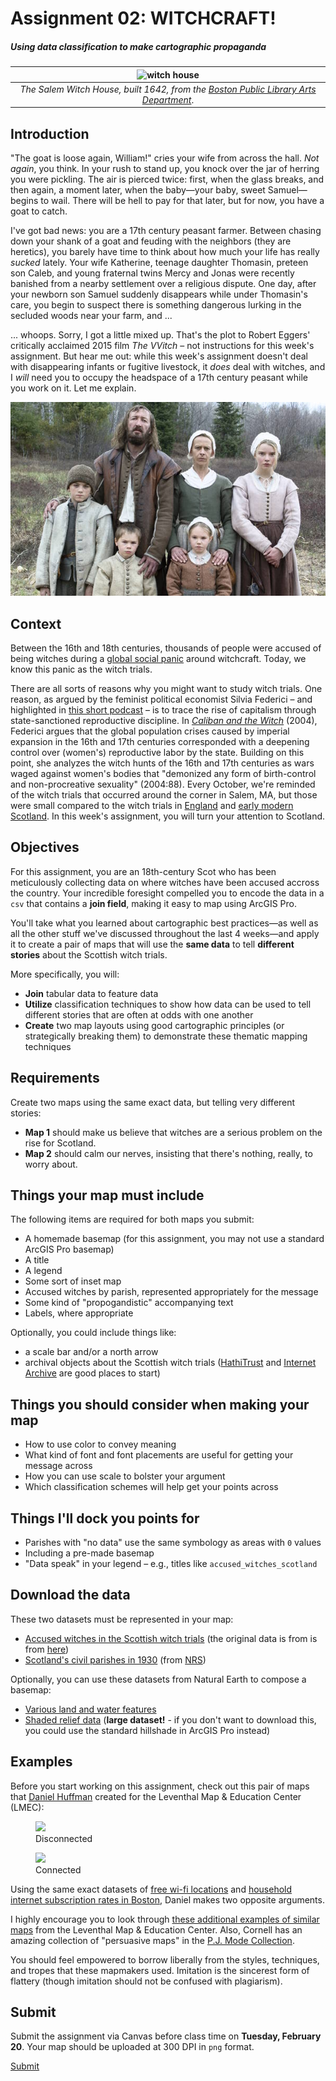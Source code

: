 # Assignment 02: WITCHCRAFT!

##### *Using data classification to make cartographic propaganda*

| ![witch house](https://iiif.digitalcommonwealth.org/iiif/2/commonwealth:st74fc431/full/pct:25/0/bitonal.jpg) |
| :-: |
| *The Salem Witch House, built 1642, from the [Boston Public Library Arts Department](https://www.digitalcommonwealth.org/search/commonwealth:6d570w881)*. |

## Introduction

"The goat is loose again, William!" cries your wife from across the hall. *Not again*, you think. In your rush to stand up, you knock over the jar of herring you were pickling. The air is pierced twice: first, when the glass breaks, and then again, a moment later, when the baby—your baby, sweet Samuel—begins to wail. There will be hell to pay for that later, but for now, you have a goat to catch.

I've got bad news: you are a 17th century peasant farmer. Between chasing down your shank of a goat and feuding with the neighbors (they are heretics), you barely have time to think about how much your life has really *sucked* lately. Your wife Katherine, teenage daughter Thomasin, preteen son Caleb, and young fraternal twins Mercy and Jonas were recently banished from a nearby settlement over a religious dispute. One day, after your newborn son Samuel suddenly disappears while under Thomasin's care, you begin to suspect there is something dangerous lurking in the secluded woods near your farm, and ...

... whoops. Sorry, I got a little mixed up. That's the plot to Robert Eggers' critically acclaimed 2015 film *The VVitch* – not instructions for this week's assignment. But hear me out: while this week's assignment doesn't deal with disappearing infants or fugitive livestock, it *does* deal with witches, and I *will* need you to occupy the headspace of a 17th century peasant while you work on it. Let me explain.

![family](images/image001.png)

## Context

Between the 16th and 18th centuries, thousands of people were accused of being witches during a [global social panic](https://en.wikipedia.org/wiki/Social_panic) around witchcraft. Today, we know this panic as the witch trials.

There are all sorts of reasons why you might want to study witch trials. One reason, as argued by the feminist political economist Silvia Federici – and highlighted in [this short podcast](https://www.scientificamerican.com/podcast/episode/the-surprising-backstory-behind-witch-hunts-and-reproductive-labor/) – is to trace the rise of capitalism through state-sanctioned reproductive discipline. In *[Caliban and the Witch](https://www.akpress.org/calibanandthewitch.html)* (2004), Federici argues that the global population crises caused by imperial expansion in the 16th and 17th centuries corresponded with a deepening control over (women's) reproductive labor by the state. Building on this point, she analyzes the witch hunts of the 16th and 17th centuries as wars waged against women's bodies that "demonized any form of birth-control and non-procreative sexuality" (2004:88). Every October, we're reminded of the witch trials that occurred around the corner in Salem, MA, but those were small compared to the witch trials in [England](https://en.wikipedia.org/wiki/Witch_trials_in_England) and [early modern Scotland](https://en.wikipedia.org/wiki/Witch_trials_in_early_modern_Scotland). In this week's assignment, you will turn your attention to Scotland.

## Objectives

For this assignment, you are an 18th-century Scot who has been meticulously collecting data on where witches have been accused accross the country. Your incredible foresight compelled you to encode the data in a `csv` that contains a **join field**, making it easy to map using ArcGIS Pro.

You'll take what you learned about cartographic best practices—as well as all the other stuff we've discussed throughout the last 4 weeks—and apply it to create a pair of maps that will use the **same data** to tell **different stories** about the Scottish witch trials.

More specifically, you will:
* **Join** tabular data to feature data
* **Utilize** classification techniques to show how data can be used to tell different stories that are often at odds with one another
* **Create** two map layouts using good cartographic principles (or strategically breaking them) to demonstrate these thematic mapping techniques

## Requirements

Create two maps using the same exact data, but telling very different stories:
* **Map 1** should make us believe that witches are a serious problem on the rise for Scotland.
* **Map 2** should calm our nerves, insisting that there's nothing, really, to worry about.

## Things your map must include
The following items are <span class="key">required</span> for both maps you submit:
* A homemade basemap (for this assignment, you <span class="key">may not</span> use a standard ArcGIS Pro basemap)
* A title
* A legend
* Some sort of inset map
* Accused witches by parish, represented appropriately for the message
* Some kind of "propogandistic" accompanying text
* Labels, where appropriate

Optionally, you could include things like:
* a scale bar and/or a north arrow
* archival objects about the Scottish witch trials ([HathiTrust](https://www.hathitrust.org/) and [Internet Archive](https://archive.org/) are good places to start)

## Things you should consider when making your map
* How to use color to convey meaning
* What kind of font and font placements are useful for getting your message across
* How you can use scale to bolster your argument
* Which classification schemes will help get your points across

## Things I'll dock you points for
* Parishes with "no data" use the same symbology as areas with `0` values
* Including a pre-made basemap
* "Data speak" in your legend – e.g., titles like `accused_witches_scotland`

## Download the data

These two datasets <span class="key">must</span> be represented in your map:
* [Accused witches in the Scottish witch trials](https://canvas.tufts.edu/courses/54475/files/7097163?wrap=1) (the original data is from is from [here](https://witches.is.ed.ac.uk/resources/))
* [Scotland's civil parishes in 1930](https://www.nrscotland.gov.uk/files/geography/products/CivilParish1930.zip) (from [NRS](https://www.nrscotland.gov.uk/statistics-and-data/geography/our-products/other-national-records-of-scotland-nrs-geographies-datasets/civil-parishes))

Optionally, you can use these datasets from Natural Earth to compose a basemap:
* [Various land and water features](https://www.naturalearthdata.com/downloads/10m-physical-vectors/)
* [Shaded relief data](https://www.naturalearthdata.com/downloads/10m-raster-data/10m-natural-earth-2/) (**large dataset!** - if you don't want to download this, you could use the standard hillshade in ArcGIS Pro instead)

## Examples

Before you start working on this assignment, check out this pair of maps that [Daniel Huffman](https://somethingaboutmaps.wordpress.com/about/) created for the Leventhal Map & Education Center (LMEC):

<div class="grid grid-cols-2">
    <figure>
        <a href="https://collections.leventhalmap.org/search/commonwealth:3x817744n" target="blank"></a>
        <img src="https://iiif.digitalcommonwealth.org/iiif/2/commonwealth:s4657c413/full/full/0/default.jpg">
        <figcaption> 
            Disconnected
        </figcaption>
    </figure>        
    <figure>
        <a href="https://collections.leventhalmap.org/search/commonwealth:3x817734d" target="blank"></a>
        <img src="https://iiif.digitalcommonwealth.org/iiif/2/commonwealth:3x8177423/full/full/0/default.jpg">
        <figcaption>
            Connected
        </figcaption>
    </figure>
</div>

Using the same exact datasets of [free wi-fi locations](https://data.leventhalmap.org/#/catalog/dkhq95eqi) and [household internet subscription rates in Boston](https://data.leventhalmap.org/#/catalog/dkhm2yhrb), Daniel makes two opposite arguments.

I highly encourage you to look through [these additional examples of similar maps](https://www.leventhalmap.org/digital-exhibitions/bending-lines/how-to-bend/data-stories/) from the Leventhal Map & Education Center. Also, Cornell has an amazing collection of "persuasive maps" in the [P.J. Mode Collection](https://digital.library.cornell.edu/catalog?f%5Bcollection_tesim%5D%5B%5D=Persuasive+Maps%3A+PJ+Mode+Collection&search_field=all_fields).

You should feel empowered to borrow liberally from the styles, techniques, and tropes that these mapmakers used. Imitation is the sincerest form of flattery (though imitation should not be confused with plagiarism).

## Submit

Submit the assignment via Canvas before class time on **Tuesday, February 20**. Your map should be uploaded at 300 DPI in `png` format.

<a href="" target="blank" class="submit">Submit</a>

